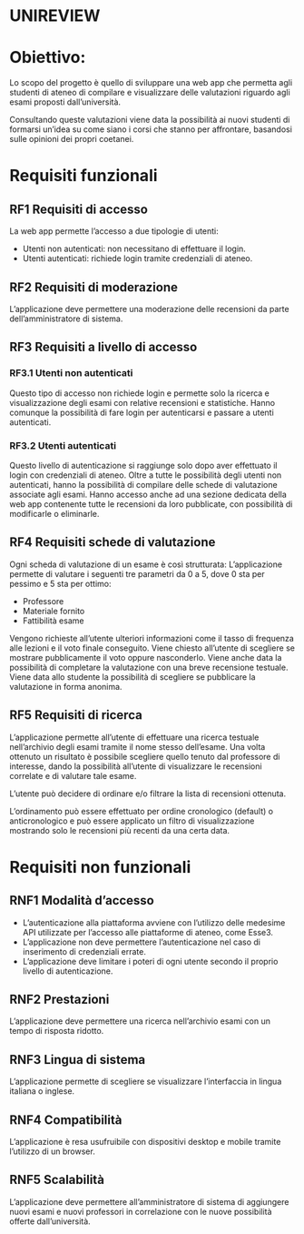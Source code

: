 # UNIREVIEW

# Obiettivo:
Lo scopo del progetto è quello di sviluppare una web app che permetta agli studenti di ateneo di compilare e visualizzare delle valutazioni riguardo agli esami proposti dall’università.

Consultando queste valutazioni viene data la possibilità ai nuovi studenti di formarsi un’idea su come siano i corsi che stanno per affrontare, basandosi sulle opinioni dei propri coetanei.

# Requisiti funzionali

## RF1 Requisiti di accesso
La web app permette l’accesso a due tipologie di utenti:
- Utenti non autenticati: non necessitano di effettuare il login.
- Utenti autenticati: richiede login tramite credenziali di ateneo.

## RF2 Requisiti di moderazione
L’applicazione deve permettere una moderazione delle recensioni da parte dell’amministratore di sistema.

## RF3 Requisiti a livello di accesso
### 	RF3.1 Utenti non autenticati
Questo tipo di accesso non richiede login e permette solo la ricerca e visualizzazione degli esami con relative recensioni e statistiche. Hanno comunque la possibilità di fare login per autenticarsi e passare a utenti autenticati.

### 	RF3.2 Utenti autenticati
Questo livello di autenticazione si raggiunge solo dopo aver effettuato il login con credenziali di ateneo.
Oltre a tutte le possibilità degli utenti non autenticati, hanno la possibilità di compilare delle schede di valutazione associate agli esami. Hanno accesso anche ad una sezione dedicata della web app contenente tutte le recensioni da loro pubblicate, con possibilità di modificarle o eliminarle.

## RF4 Requisiti schede di valutazione
Ogni scheda di valutazione di un esame è così strutturata:
L’applicazione permette di valutare i seguenti tre parametri da 0 a 5, dove 0 sta per pessimo e 5 sta per ottimo:
- Professore
- Materiale fornito
- Fattibilità esame

Vengono richieste all’utente ulteriori informazioni come il tasso di frequenza alle lezioni e il voto finale conseguito.
Viene chiesto all’utente di scegliere se mostrare pubblicamente il voto oppure nasconderlo.
Viene anche data la possibilità di completare la valutazione con una breve recensione testuale.
Viene data allo studente la possibilità di scegliere se pubblicare la valutazione in forma anonima.

## RF5 Requisiti di ricerca
L’applicazione permette all’utente di effettuare una ricerca testuale nell’archivio degli esami tramite il nome stesso dell’esame. Una volta ottenuto un risultato è possibile scegliere quello tenuto dal professore di interesse, dando la possibilità all’utente di visualizzare le recensioni correlate e di valutare tale esame.

L’utente può decidere di ordinare e/o filtrare la lista di recensioni ottenuta.

L’ordinamento può essere effettuato per ordine cronologico (default) o anticronologico e può essere applicato un filtro di visualizzazione mostrando solo le recensioni più recenti da una certa data.

# Requisiti non funzionali
## RNF1 Modalità d’accesso
- L’autenticazione alla piattaforma avviene con l’utilizzo delle medesime API utilizzate per l’accesso alle piattaforme di ateneo, come Esse3.
- L’applicazione non deve permettere l’autenticazione nel caso di inserimento di credenziali errate.
- L’applicazione deve limitare i poteri di ogni utente secondo il proprio livello di autenticazione.

## RNF2 Prestazioni
L’applicazione deve permettere una ricerca nell’archivio esami con un tempo di risposta ridotto.

## RNF3 Lingua di sistema
L’applicazione permette di scegliere se visualizzare l’interfaccia in lingua italiana o inglese.

## RNF4 Compatibilità
L’applicazione è resa usufruibile con dispositivi desktop e mobile tramite l’utilizzo di un browser.

## RNF5 Scalabilità
L’applicazione deve permettere all’amministratore di sistema di aggiungere nuovi esami e nuovi professori in correlazione con le nuove possibilità offerte dall’università.
